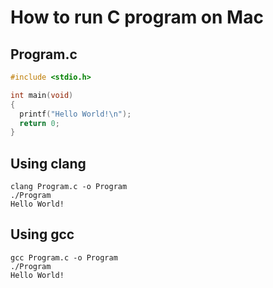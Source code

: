 # How to run C program on Mac

## Program.c
```c
#include <stdio.h>

int main(void)    
{
  printf("Hello World!\n");
  return 0;
}
```

## Using clang
```
clang Program.c -o Program
./Program
Hello World!
```

## Using gcc
```
gcc Program.c -o Program
./Program
Hello World!
```